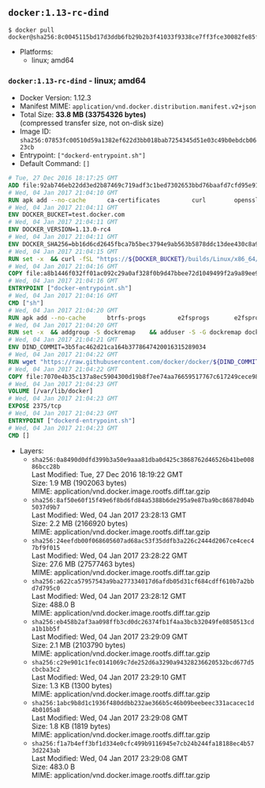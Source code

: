 ## `docker:1.13-rc-dind`

```console
$ docker pull docker@sha256:8c0045115bd17d3ddb6fb29b2b3f41033f9338ce7ff3fce30082fe85f95ee6ba
```

-	Platforms:
	-	linux; amd64

### `docker:1.13-rc-dind` - linux; amd64

-	Docker Version: 1.12.3
-	Manifest MIME: `application/vnd.docker.distribution.manifest.v2+json`
-	Total Size: **33.8 MB (33754326 bytes)**  
	(compressed transfer size, not on-disk size)
-	Image ID: `sha256:07853fc00510d59a1382ef622d3bb018bab7254345d51e03c49b0ebdcb0623cb`
-	Entrypoint: `["dockerd-entrypoint.sh"]`
-	Default Command: `[]`

```dockerfile
# Tue, 27 Dec 2016 18:17:25 GMT
ADD file:92ab746eb22dd3ed2b87469c719adf3c1bed7302653bbd76baafd7cfd95e911e in / 
# Wed, 04 Jan 2017 21:04:10 GMT
RUN apk add --no-cache 		ca-certificates 		curl 		openssl
# Wed, 04 Jan 2017 21:04:11 GMT
ENV DOCKER_BUCKET=test.docker.com
# Wed, 04 Jan 2017 21:04:11 GMT
ENV DOCKER_VERSION=1.13.0-rc4
# Wed, 04 Jan 2017 21:04:11 GMT
ENV DOCKER_SHA256=bb16d6cd2645fbca7b5bec3794e9ab563b5878ddc13dee430c8a91dde7c4ef86
# Wed, 04 Jan 2017 21:04:15 GMT
RUN set -x 	&& curl -fSL "https://${DOCKER_BUCKET}/builds/Linux/x86_64/docker-${DOCKER_VERSION}.tgz" -o docker.tgz 	&& echo "${DOCKER_SHA256} *docker.tgz" | sha256sum -c - 	&& tar -xzvf docker.tgz 	&& mv docker/* /usr/local/bin/ 	&& rmdir docker 	&& rm docker.tgz 	&& docker -v
# Wed, 04 Jan 2017 21:04:16 GMT
COPY file:a8b1446f032ff01ac092c29a0af328f0b9d47bbee72d1049499f2a9a89ee988a in /usr/local/bin/ 
# Wed, 04 Jan 2017 21:04:16 GMT
ENTRYPOINT ["docker-entrypoint.sh"]
# Wed, 04 Jan 2017 21:04:16 GMT
CMD ["sh"]
# Wed, 04 Jan 2017 21:04:20 GMT
RUN apk add --no-cache 		btrfs-progs 		e2fsprogs 		e2fsprogs-extra 		iptables 		xfsprogs 		xz
# Wed, 04 Jan 2017 21:04:20 GMT
RUN set -x 	&& addgroup -S dockremap 	&& adduser -S -G dockremap dockremap 	&& echo 'dockremap:165536:65536' >> /etc/subuid 	&& echo 'dockremap:165536:65536' >> /etc/subgid
# Wed, 04 Jan 2017 21:04:21 GMT
ENV DIND_COMMIT=3b5fac462d21ca164b3778647420016315289034
# Wed, 04 Jan 2017 21:04:22 GMT
RUN wget "https://raw.githubusercontent.com/docker/docker/${DIND_COMMIT}/hack/dind" -O /usr/local/bin/dind 	&& chmod +x /usr/local/bin/dind
# Wed, 04 Jan 2017 21:04:22 GMT
COPY file:7070e4b35c137a8ec5904300d19b8f7ee74aa76659517767c617249cece98a4a in /usr/local/bin/ 
# Wed, 04 Jan 2017 21:04:23 GMT
VOLUME [/var/lib/docker]
# Wed, 04 Jan 2017 21:04:23 GMT
EXPOSE 2375/tcp
# Wed, 04 Jan 2017 21:04:23 GMT
ENTRYPOINT ["dockerd-entrypoint.sh"]
# Wed, 04 Jan 2017 21:04:23 GMT
CMD []
```

-	Layers:
	-	`sha256:0a8490d0dfd399b3a50e9aaa81dba0d425c3868762d46526b41be00886bcc28b`  
		Last Modified: Tue, 27 Dec 2016 18:19:22 GMT  
		Size: 1.9 MB (1902063 bytes)  
		MIME: application/vnd.docker.image.rootfs.diff.tar.gzip
	-	`sha256:8af50e60f15f49e6f8bd6fd84a5388b6de295a9e87ba9bc86878d04b5037d9b7`  
		Last Modified: Wed, 04 Jan 2017 23:28:13 GMT  
		Size: 2.2 MB (2166920 bytes)  
		MIME: application/vnd.docker.image.rootfs.diff.tar.gzip
	-	`sha256:24eefdb00f068605607ad68ac53f35ddfb3a226c2444d2067ce4cec47bf9f015`  
		Last Modified: Wed, 04 Jan 2017 23:28:22 GMT  
		Size: 27.6 MB (27577463 bytes)  
		MIME: application/vnd.docker.image.rootfs.diff.tar.gzip
	-	`sha256:a622ca57957543a9ba277334017d6afdb05d31cf684cdff610b7a2bbd7d795c0`  
		Last Modified: Wed, 04 Jan 2017 23:28:12 GMT  
		Size: 488.0 B  
		MIME: application/vnd.docker.image.rootfs.diff.tar.gzip
	-	`sha256:eb458b2af3aa098ffb3cd0dc26374fb1f4aa3bcb32049fe0850513cda1b1bb5f`  
		Last Modified: Wed, 04 Jan 2017 23:29:09 GMT  
		Size: 2.1 MB (2103790 bytes)  
		MIME: application/vnd.docker.image.rootfs.diff.tar.gzip
	-	`sha256:c29e901c1fec0141069c7de252d6a3290a94328236620532bcd677d5cbcba3c2`  
		Last Modified: Wed, 04 Jan 2017 23:29:10 GMT  
		Size: 1.3 KB (1300 bytes)  
		MIME: application/vnd.docker.image.rootfs.diff.tar.gzip
	-	`sha256:1abc9b8d1c1936f480ddbb232ae366b5c46b09beebeec331acacec1d4b0105a8`  
		Last Modified: Wed, 04 Jan 2017 23:29:08 GMT  
		Size: 1.8 KB (1819 bytes)  
		MIME: application/vnd.docker.image.rootfs.diff.tar.gzip
	-	`sha256:f1a7b4eff3bf1d334e0cfc499b9116945e7cb24b244fa18188ec4b573d2243ab`  
		Last Modified: Wed, 04 Jan 2017 23:29:08 GMT  
		Size: 483.0 B  
		MIME: application/vnd.docker.image.rootfs.diff.tar.gzip
